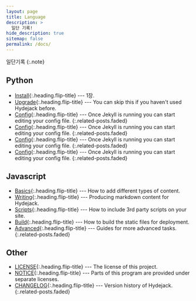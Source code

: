 ```yaml
---
layout: page
title: Language
description: >
  일단 기록!
hide_description: true
sitemap: false
permalink: /docs/
---
```


<!-- Here you should be able to find everything you need to know to accomplish the most common tasks when blogging with Hydejack.
Should you think something is missing, [please let me know](mailto:mail@qwtel.com).
Should you discover a mistake in the docs (or a bug in general) feel free to [open an issue](https://github.com/hydecorp/hydejack/issues) on GitHub. -->

<!-- While this manual tries to be beginner-friendly, as a user of Jekyll it is assumed that you are comfortable running shell commands and editing text files. -->
일단기록
{:.note}


## Python
* [Install]{:.heading.flip-title} --- 1장.
* [Upgrade]{:.heading.flip-title} --- You can skip this if you haven't used Hydejack before.
* [Config]{:.heading.flip-title} --- Once Jekyll is running you can start editing your config file.
{:.related-posts.faded}
* [Config]{:.heading.flip-title} --- Once Jekyll is running you can start editing your config file.
{:.related-posts.faded}
* [Config]{:.heading.flip-title} --- Once Jekyll is running you can start editing your config file.
{:.related-posts.faded}
* [Config]{:.heading.flip-title} --- Once Jekyll is running you can start editing your config file.
{:.related-posts.faded}

## Javascript
* [Basics]{:.heading.flip-title} --- How to add different types of content.
* [Writing]{:.heading.flip-title} --- Producing markdown content for Hydejack.
* [Scripts]{:.heading.flip-title} --- How to include 3rd party scripts on your site.
* [Build]{:.heading.flip-title} --- How to build the static files for deployment.
* [Advanced]{:.heading.flip-title} --- Guides for more advanced tasks.
{:.related-posts.faded}

## Other
* [LICENSE]{:.heading.flip-title} --- The license of this project.
* [NOTICE]{:.heading.flip-title} --- Parts of this program are provided under separate licenses.
* [CHANGELOG]{:.heading.flip-title} --- Version history of Hydejack.
{:.related-posts.faded}

[install]: python/install.md
[upgrade]: upgrade.md
[config]: config.md
[basics]: basics.md
[writing]: writing.md
[scripts]: scripts.md
[build]: build.md
[advanced]: advanced.md
[LICENSE]: ../LICENSE.md
[NOTICE]: ../NOTICE.md
[CHANGELOG]: ../CHANGELOG.md
